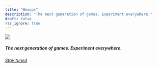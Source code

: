 ```yaml
---
title: "Hexops"
description: "The next generation of games. Experiment everywhere."
draft: false
rss_ignore: true
---
```


<img class="home-logo" src="https://raw.githubusercontent.com/hexops/website/master/media/png/black_logo.png">
<h5>The next generation of games. Experiment everywhere.</h5>
<h6><em><a href="https://twitter.com/HexopsLabs">Stay tuned</a></em></h6>
